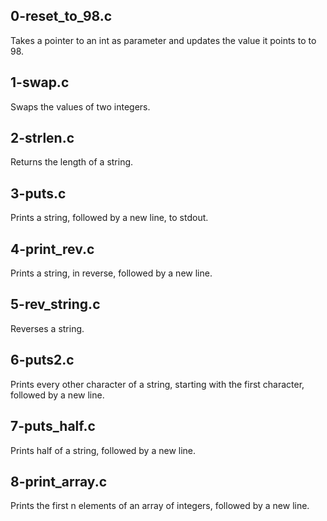 ## 0-reset_to_98.c
Takes a pointer to an int as parameter and updates the value it points to to 98.
## 1-swap.c
Swaps the values of two integers.
## 2-strlen.c
Returns the length of a string.
## 3-puts.c
Prints a string, followed by a new line, to stdout.
## 4-print_rev.c
Prints a string, in reverse, followed by a new line.
## 5-rev_string.c
Reverses a string.
## 6-puts2.c
Prints every other character of a string, starting with the first character,
followed by a new line.
## 7-puts_half.c
Prints half of a string, followed by a new line.
## 8-print_array.c
Prints the first n elements of an array of integers, followed by a new line.
